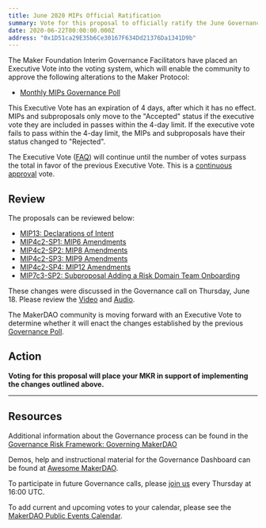 ```yaml
---
title: June 2020 MIPs Official Ratification
summary: Vote for this proposal to officially ratify the June Governance Cycle's Maker Improvement Proposals
date: 2020-06-22T00:00:00.000Z
address: "0x1D51ca29E35b6Ce30167F634Dd21376Da1341D9b"
---
```

The Maker Foundation Interim Governance Facilitators have placed an Executive Vote into the voting system, which will enable the community to approve the following alterations to the Maker Protocol:

- [Monthly MIPs Governance Poll](https://vote.makerdao.com/polling-proposal/qmtxpw9xlsg1ozyymqxujdfdemn1vd7iacbrykqp9miakq)

This Executive Vote has an expiration of 4 days, after which it has no effect. MIPs and subproposals only move to the "Accepted" status if the executive vote they are included in passes within the 4-day limit. If the executive vote fails to pass within the 4-day limit, the MIPs and subproposals have their status changed to "Rejected".

The Executive Vote ([FAQ](https://community-development.makerdao.com/makerdao-mcd-faqs/faqs#governance)) will continue until the number of votes surpass the total in favor of the previous Executive Vote. This is a [continuous approval](https://community-development.makerdao.com/makerdao-mcd-faqs/faqs/governance#what-is-continuous-approval-voting) vote.

## Review

The proposals can be reviewed below:

- [MIP13: Declarations of Intent](https://forum.makerdao.com/t/mip13-declarations-of-intent/2461)
- [MIP4c2-SP1: MIP6 Amendments](https://forum.makerdao.com/t/mip4c2-sp1-mip6-amendments/2663)
- [MIP4c2-SP2: MIP8 Amendments](https://forum.makerdao.com/t/mip4c2-sp2-mip8-amendments/2664)
- [MIP4c2-SP3: MIP9 Amendments](https://forum.makerdao.com/t/mip4c2-sp3-mip9-amendments/2665)
- [MIP4c2-SP4: MIP12 Amendments](https://forum.makerdao.com/t/mip4c2-sp4-mip12-amendments/2666)
- [MIP7c3-SP2: Subproposal Adding a Risk Domain Team Onboarding](https://forum.makerdao.com/t/mip7c3-sp2-subproposal-adding-a-risk-domain-team-onboarding/2702)


These changes were discussed in the Governance call on Thursday, June 18. Please review the [Video](https://www.youtube.com/watch?v=cIqyJ8-3MMs&amp;feature=youtu.be) and [Audio](https://soundcloud.com/makerdao/ep-97-governance-and-risk-meeting?in=makerdao/sets/governance-calls).

The MakerDAO community is moving forward with an Executive Vote to determine whether it will enact the changes established by the previous [Governance Poll](https://vote.makerdao.com/polling).

## Action

**Voting for this proposal will place your MKR in support of implementing the  changes outlined above.**

---

## Resources

Additional information about the Governance process can be found in the [Governance Risk Framework: Governing MakerDAO](https://community-development.makerdao.com/governance/governance-risk-framework)

Demos, help and instructional material for the Governance Dashboard can be found at [Awesome MakerDAO](https://awesome.makerdao.com/#voting).

To participate in future Governance calls, please [join us](https://community-development.makerdao.com/governance/governance-and-risk-meetings) every Thursday at 16:00 UTC.

To add current and upcoming votes to your calendar, please see the [MakerDAO Public Events Calendar](https://calendar.google.com/calendar/embed?src=makerdao.com_3efhm2ghipksegl009ktniomdk%40group.calendar.google.com&amp;ctz=America%2FLos_Angeles).